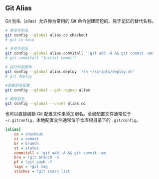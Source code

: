 ## Git Alias

Git 别名（alias）允许你为常用的 Git 命令创建简短的、易于记忆的替代名称。

```sh
# 单命令别名
git config --global alias.co checkout
# git co main

# 多命令别名
git config --global alias.commitall '!git add -A && git commit -am'
# git commitall "Initial commit"

# 运行外部脚本
git config --global alias.deploy '!sh ~/scripts/deploy.sh'
# git deploy

#查看别名配置
git config --global --get-regexp alias

# 删除别名
git config --global --unset alias.co
```

也可以直接编辑 Git 配置文件来添加别名。全局配置文件通常位于 `~/.gitconfig`，本地配置文件通常位于仓库根目录下的 `.git/config`。

```ini
[alias]
    co = checkout
    ci = commit
    br = branch
    st = status
    commitall = !git add -A && git commit -am
    bra = !git branch -a
    pf = !git push -f
    tags = !git tag
    stashes = !git stash list
```
